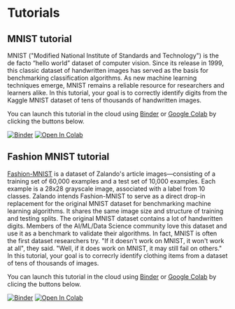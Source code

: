 # Tutorials

## MNIST tutorial

MNIST ("Modified National Institute of Standards and Technology") is the de facto “hello world” dataset of computer vision. Since its release in 1999, this classic dataset of handwritten images has served as the basis for benchmarking classification algorithms. As new machine learning techniques emerge, MNIST remains a reliable resource for researchers and learners alike.
In this tutorial, your goal is to correctly identify digits from the Kaggle MNIST dataset of tens of thousands of handwritten images.

You can launch this tutorial in the cloud using [Binder](https://mybinder.org/) or [Google Colab](https://colab.research.google.com/notebooks/welcome.ipynb) by clicking the buttons below.

[![Binder](https://mybinder.org/badge_logo.svg)](https://mybinder.org/v2/gh/kaust-vislab/pytorch-tutorials/master?filepath=notebooks%2Fmnist-tutorial.ipynb)
[![Open In Colab](https://colab.research.google.com/assets/colab-badge.svg)](https://colab.research.google.com/github/kaust-vislab/pytorch-tutorials/blob/master/notebooks/mnist-tutorial.ipynb)

## Fashion MNIST tutorial

[Fashion-MNIST](https://www.kaggle.com/zalando-research/fashionmnist) is a dataset of Zalando's article images—consisting of a training set of 60,000 examples and a test set of 10,000 examples. Each example is a 28x28 grayscale image, associated with a label from 10 classes. Zalando intends Fashion-MNIST to serve as a direct drop-in replacement for the original MNIST dataset for benchmarking machine learning algorithms. It shares the same image size and structure of training and testing splits. The original MNIST dataset contains a lot of handwritten digits. Members of the AI/ML/Data Science community love this dataset and use it as a benchmark to validate their algorithms. In fact, MNIST is often the first dataset researchers try. "If it doesn't work on MNIST, it won't work at all", they said. "Well, if it does work on MNIST, it may still fail on others." In this tutorial, your goal is to correcrly identify clothing items from a dataset of tens of thousands of images.

You can launch this tutorial in the cloud using [Binder](https://mybinder.org/) or [Google Colab](https://colab.research.google.com/notebooks/welcome.ipynb) by clicing the buttons below.

[![Binder](https://mybinder.org/badge_logo.svg)](https://mybinder.org/v2/gh/kaust-vislab/pytorch-tutorials/master?filepath=notebooks%2Ffashion-mnist-tutorial.ipynb)
[![Open In Colab](https://colab.research.google.com/assets/colab-badge.svg)](https://colab.research.google.com/github/kaust-vislab/pytorch-tutorials/blob/master/notebooks/fashion-mnist-tutorial.ipynb)



